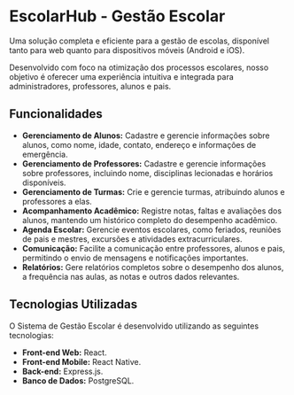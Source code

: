 # EscolarHub - Gestão Escolar

Uma solução completa e eficiente para a gestão de escolas, disponível tanto para web quanto para dispositivos móveis (Android e iOS).

Desenvolvido com foco na otimização dos processos escolares, nosso objetivo é oferecer uma experiência intuitiva e integrada para administradores, professores, alunos e pais.

## Funcionalidades

- **Gerenciamento de Alunos:** Cadastre e gerencie informações sobre alunos, como nome, idade, contato, endereço e informações de emergência.
- **Gerenciamento de Professores:** Cadastre e gerencie informações sobre professores, incluindo nome, disciplinas lecionadas e horários disponíveis.
- **Gerenciamento de Turmas:** Crie e gerencie turmas, atribuindo alunos e professores a elas.
- **Acompanhamento Acadêmico:** Registre notas, faltas e avaliações dos alunos, mantendo um histórico completo do desempenho acadêmico.
- **Agenda Escolar:** Gerencie eventos escolares, como feriados, reuniões de pais e mestres, excursões e atividades extracurriculares.
- **Comunicação:** Facilite a comunicação entre professores, alunos e pais, permitindo o envio de mensagens e notificações importantes.
- **Relatórios:** Gere relatórios completos sobre o desempenho dos alunos, a frequência nas aulas, as notas e outros dados relevantes.

## Tecnologias Utilizadas

O Sistema de Gestão Escolar é desenvolvido utilizando as seguintes tecnologias:

- **Front-end Web:** React.
- **Front-end Mobile:** React Native.
- **Back-end:** Express.js.
- **Banco de Dados:** PostgreSQL.
